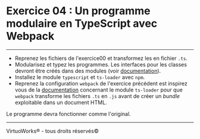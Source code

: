 # Exercice 04 : Un programme modulaire en TypeScript avec Webpack

---

* Reprenez les fichiers de l'exercice00 et transformez les en fichier `.ts`.
* Modularisez et typez les programmes. Les interfaces pour les classes devront être créés dans des modules (voir [documentation](https://www.typescriptlang.org/docs/handbook/modules.html)).
* Installez le module `typescript` et `ts-loader` avec `npm`.
* Reprenez la configuration `webpack` de l'exercice précédent est inspirez vous de la [documentation](https://webpack.js.org/guides/typescript/) concernant le module `ts-loader` pour que `webpack` transforme les fichiers `.ts` en `.js` avant de créer un *bundle* exploitable dans un document HTML.

Le programme devra fonctionner comme l'original.

---

VirtuoWorks® - tous droits réservés©